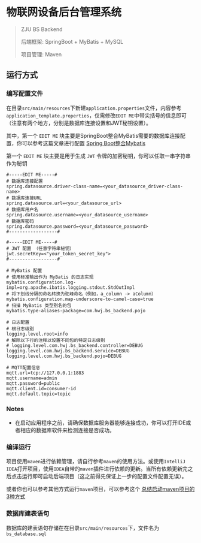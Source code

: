 # 物联网设备后台管理系统

> ZJU BS Backend  
>
> 后端框架:     SpringBoot  + MyBatis  +  MySQL
>
> 项目管理:     Maven

## 运行方式

### 编写配置文件

在目录`src/main/resources`下新建`application.properties`文件，内容参考`application_template.properties`，仅需修改`EDIT ME`中带尖括号的信息即可（注意有两个地方，分别是数据库连接设置和JWT秘钥设置）。

其中，第一个 `EDIT ME` 块主要是SpringBoot整合MyBatis需要的数据库连接配置，你可以参考这篇文章进行配置 [Spring Boot整合Mybatis](https://blog.csdn.net/junR_980218/article/details/124805813) 

第一个 `EDIT ME` 块主要是用于生成 `JWT` 令牌的加密秘钥，你可以任取一串字符串作为秘钥

```properties
#-----EDIT ME-----#
# 数据库连接配置
spring.datasource.driver-class-name=<your_datasource_driver-class-name>
# 数据库连接URL
spring.datasource.url=<your_datasource_url>
# 数据库用户名
spring.datasource.username=<your_datasource_username>
# 数据库密码
spring.datasource.password=<your_datasource_password>
#------------------#

#-----EDIT ME-----#
# JWT 配置 （任意字符串秘钥）
jwt.secretKey=<"your_token_secret_key">
#------------------#

# MyBatis 配置
# 使用标准输出作为 MyBatis 的日志实现
mybatis.configuration.log-impl=org.apache.ibatis.logging.stdout.StdOutImpl
# 将下划线分隔的命名转换为驼峰命名（例如，a_column -> aColumn）
mybatis.configuration.map-underscore-to-camel-case=true
# 扫描 MyBatis 类型别名的包
mybatis.type-aliases-package=com.hwj.bs_backend.pojo

# 日志配置
# 根日志级别
logging.level.root=info
# 解除以下行的注释以设置不同包的特定日志级别
# logging.level.com.hwj.bs_backend.controller=DEBUG
logging.level.com.hwj.bs_backend.service=DEBUG
logging.level.com.hwj.bs_backend.pojo=DEBUG

# MQTT配置信息
mqtt.url=tcp://127.0.0.1:1883
mqtt.username=admin
mqtt.password=public
mqtt.client.id=consumer-id
mqtt.default.topic=topic

```

### Notes

- 在启动应用程序之前，请确保数据库服务器能够连接成功，你可以打开IDE或者相应的数据库软件来检测连接是否成功。

### 编译运行

项目使用`maven`进行依赖管理，请自行参考`maven`的使用方法。或使用`IntelliJ IDEA`打开项目，使用`IDEA`自带的`maven`插件进行依赖的更新。当所有依赖更新完之后点击运行即可启动后端项目（这之前得先保证上一步的配置文件配置无误）。

或者你也可以参考其他方式运行`maven`项目，可以参考这个 [总结启动maven项目的3种方式](https://blog.csdn.net/qq_43392001/article/details/99625275)

### 数据库建表语句

数据库的建表语句存储在在目录`src/main/resources`下，文件名为 `bs_database.sql`